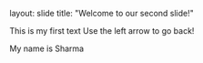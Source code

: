 layout: slide
title: "Welcome to our second slide!"

This is my first text
Use the left arrow to go back!


My name is Sharma
